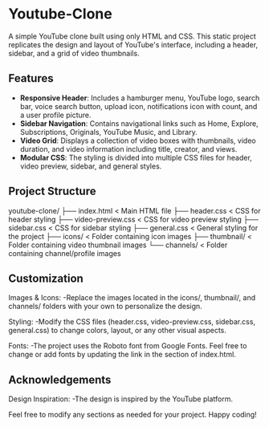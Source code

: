 # Youtube-Clone
A simple YouTube clone built using only HTML and CSS. This static project replicates the design and layout of YouTube's interface, including a header, sidebar, and a grid of video thumbnails.

## Features
- **Responsive Header**: Includes a hamburger menu, YouTube logo, search bar, voice search button, upload icon, notifications icon with count, and a user profile picture.
- **Sidebar Navigation**: Contains navigational links such as Home, Explore, Subscriptions, Originals, YouTube Music, and Library.
- **Video Grid**: Displays a collection of video boxes with thumbnails, video duration, and video information including title, creator, and views.
- **Modular CSS**: The styling is divided into multiple CSS files for header, video preview, sidebar, and general styles.

## Project Structure
youtube-clone/
├── index.html           < Main HTML file
├── header.css           < CSS for header styling
├── video-preview.css    < CSS for video preview styling
├── sidebar.css          < CSS for sidebar styling
├── general.css          < General styling for the project
├── icons/               < Folder containing icon images
├── thumbnail/           < Folder containing video thumbnail images
└── channels/            < Folder containing channel/profile images

## Customization
Images & Icons:
-Replace the images located in the icons/, thumbnail/, and channels/ folders with your own to personalize the design.

Styling:
-Modify the CSS files (header.css, video-preview.css, sidebar.css, general.css) to change colors, layout, or any other visual aspects.

Fonts:
-The project uses the Roboto font from Google Fonts. Feel free to change or add fonts by updating the link in the <head> section of index.html.

## Acknowledgements
Design Inspiration:
-The design is inspired by the YouTube platform.

Feel free to modify any sections as needed for your project. Happy coding!
